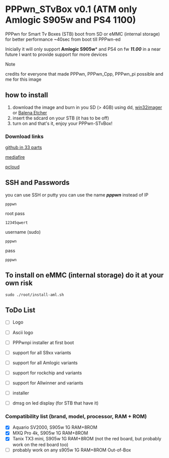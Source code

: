 # PPPwn_STvBox v0.1 (ATM only Amlogic S905w and PS4 1100)
PPPwn for Smart Tv Boxes (STB)
boot from SD or eMMC (internal storage) for better performance ~40sec from boot till PPPwn-ed

Inicially it will only support **Amlogic S905w*** and PS4 on fw ***11.00***
in a near future I want to provide support for more devices

> [!NOTE]
> credits for everyone that made PPPwn, PPPwn_Cpp, PPPwn_pi possible
and me for this image


## how to install
1. download the image and burn in you SD (> 4GB) using dd, [win32imager](https://win32diskimager.org/) or [Balena Etcher](https://etcher.balena.io/)
2. insert the sdcard on your STB (it has to be off)
3. turn on and that's it, enjoy your PPPwn-STvBox!

### Download links
[github in 33 parts](https://github.com/llbranco/PPPwn_STvBox/archive/refs/heads/main.zip)

[mediafire](https://www.mediafire.com/file/v7rdkb4iji70zgq/PPPwn_STvBox_v0.1.7z/file)

[pcloud](https://u.pcloud.link/publink/show?code=XZwH5B0ZjzaAv4CqXKytYJz4vH0pvYiIi3Sk)


## SSH and Passwords
you can use SSH or putty
you can use the name ***pppwn*** instead of IP
```
pppwn
```

root pass
```
12345qwert
```

username (sudo)
```
pppwn
```
pass
```
pppwn
```

## To install on eMMC (internal storage) do it at your own risk
```
sudo ./root/install-aml.sh
```

## ToDo List
- [ ] Logo
- [ ] Ascii logo
- [ ] PPPwnpi installer at first boot
- [ ] support for all S9xx variants
- [ ] support for all Amlogic variants
- [ ] support for rockchip and variants
- [ ] support for Allwinner and variants
- [ ] installer
- [ ] dmsg on led display (for STB that have it)


### Compatibility list (brand, model, processor, RAM + ROM)
- [x] Aquario SV2000, S905w 1G RAM+8ROM
- [x] MXQ Pro 4k, S905w 1G RAM+8ROM
- [x] Tanix TX3 mini, S905w 1G RAM+8ROM (not the red board, but probably work on the red board too)
- [ ] probably work on any s905w 1G RAM+8ROM Out-of-Box

